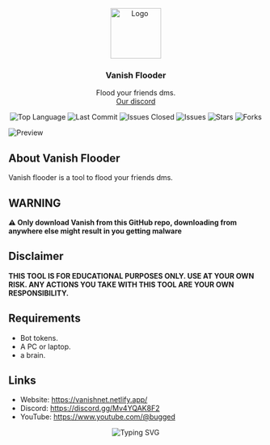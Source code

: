<p align="center">
  <a href="https://github.com/vanishgg/vanish-recode">
    <img src="https://i.postimg.cc/282DLwSX/image-63.webp" alt="Logo" width="100" height="100">
  </a>
  <h3 align="center">Vanish Flooder</h3>
  <p align="center">
    Flood your friends dms.
    <br/>
    <a href="https://discord.gg/Mv4YQAK8F2">Our discord</a>
  </p>
</p>



<p align="center">
  <img src="https://img.shields.io/github/languages/top/vanishgg/vanish-flooder" alt="Top Language">
  <img src="https://img.shields.io/github/last-commit/vanishgg/vanish-flooder" alt="Last Commit">
  <img src="https://img.shields.io/github/issues-closed/vanishgg/vanish-flooder" alt="Issues Closed">
  <img src="https://img.shields.io/github/issues/vanishgg/vanish-flooder" alt="Issues">
  <img src="https://img.shields.io/github/stars/vanishgg/vanish-flooder" alt="Stars">
  <img src="https://img.shields.io/github/forks/vanishgg/vanish-flooder" alt="Forks">
</p>
<p><img src="https://i.ibb.co/rvDTKSt/nigga.png" alt="Preview"></p>

<h2 id="about">About Vanish Flooder</h2>
<p>Vanish flooder is a tool to flood your friends dms.</p>

<h2>WARNING</h2>
<p><strong>⚠️ Only download Vanish from this GitHub repo, downloading from anywhere else might result in you getting malware</strong></p>

<h2>Disclaimer</h2>
<p><strong>THIS TOOL IS FOR EDUCATIONAL PURPOSES ONLY. USE AT YOUR OWN RISK. ANY ACTIONS YOU TAKE WITH THIS TOOL ARE YOUR OWN RESPONSIBILITY.</strong></p>

<h2>Requirements</h2>
<ul>
  <li>Bot tokens.</li>
  <li>A PC or laptop.</li>
  <li>a brain.</li>
</ul>


<h2>Links</h2>
<ul>
  <li>Website: <a href="https://vanishnet.netlify.app/">https://vanishnet.netlify.app/</a></li>
  <li>Discord: <a href="https://discord.gg/Mv4YQAK8F2">https://discord.gg/Mv4YQAK8F2</a></li>
  <li>YouTube: <a href="https://www.youtube.com/@kqfo">https://www.youtube.com/@bugged</a></li>
</ul>



<p align="center">
  <img src="https://readme-typing-svg.demolab.com?font=Fira+Code&weight=600&pause=1000&color=7B00FF&center=true&vCenter=true&width=380&lines=Vanish+flooder;Flood+your+friends+dms;made+by+virtual" alt="Typing SVG">
</p>
